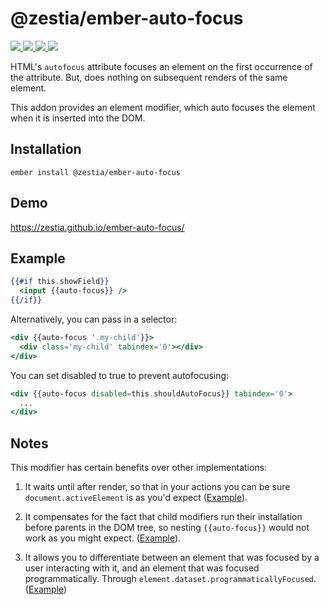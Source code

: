 # @zestia/ember-auto-focus

<p>
  <!--
  <a href="https://github.com/zestia/ember-auto-focus/actions/workflows/ci.yml">
    <img src="https://github.com/zestia/ember-auto-focus/actions/workflows/ci.yml/badge.svg">
  </a>
  -->

  <a href="https://david-dm.org/zestia/ember-auto-focus#badge-embed">
    <img src="https://david-dm.org/zestia/ember-auto-focus.svg">
  </a>

  <a href="https://david-dm.org/zestia/ember-auto-focus#dev-badge-embed">
    <img src="https://david-dm.org/zestia/ember-auto-focus/dev-status.svg">
  </a>

  <a href="https://emberobserver.com/addons/@zestia/ember-auto-focus">
    <img src="https://emberobserver.com/badges/-zestia-ember-auto-focus.svg">
  </a>

  <img src="https://img.shields.io/badge/Ember-%3E%3D%203.16-brightgreen">
</p>

HTML's `autofocus` attribute focuses an element on the first occurrence of the attribute. But, does nothing on subsequent renders of the same element.

This addon provides an element modifier, which auto focuses the element when it is inserted into the DOM.

## Installation

```
ember install @zestia/ember-auto-focus
```

## Demo

https://zestia.github.io/ember-auto-focus/

## Example

```handlebars
{{#if this.showField}}
  <input {{auto-focus}} />
{{/if}}
```

Alternatively, you can pass in a selector:

```handlebars
<div {{auto-focus '.my-child'}}>
  <div class='my-child' tabindex='0'></div>
</div>
```

You can set disabled to true to prevent autofocusing:

```handlebars
<div {{auto-focus disabled=this.shouldAutoFocus}} tabindex='0'>
  ...
</div>
```

## Notes

This modifier has certain benefits over other implementations:

1. It waits until after render, so that in your actions you can be sure `document.activeElement` is as you'd expect ([Example](https://github.com/zestia/ember-auto-focus/blob/845ea30035aa55fb69164e9eb9001c6fe08fa73b/tests/integration/modifiers/auto-focus-test.js#L86-L98)).

2. It compensates for the fact that child modifiers run their installation before parents in the DOM tree, so nesting `{{auto-focus}}` would not work as you might expect. ([Example](https://github.com/zestia/ember-auto-focus/blob/845ea30035aa55fb69164e9eb9001c6fe08fa73b/tests/integration/modifiers/auto-focus-test.js#L100-L114)).

3. It allows you to differentiate between an element that was focused by a user interacting with it, and an element that was focused programmatically. Through `element.dataset.programmaticallyFocused`. ([Example](https://github.com/zestia/ember-auto-focus/blob/8ba15763e5b21e5cc7924339dd65521c965ce722/tests/integration/modifiers/auto-focus-test.js#L116-L144))

